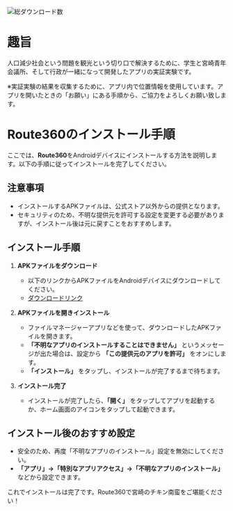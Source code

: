 ![総ダウンロード数](https://img.shields.io/github/downloads/unchunks/Route360-release/total?label=総ダウンロード数&color=blue&style=social)

# 趣旨

人口減少社会という問題を観光という切り口で解決するために、学生と宮崎青年会議所、そして行政が一緒になって開発したアプリの実証実験です。

※実証実験の結果を収集するために、アプリ内で位置情報を使用しています。アプリを開いたときの「お願い」にある手順から、ご協力をよろしくお願い致します。

# Route360のインストール手順 

ここでは、**Route360**をAndroidデバイスにインストールする方法を説明します。以下の手順に従ってインストールを完了してください。

## 注意事項
- インストールするAPKファイルは、公式ストア以外からの提供となります。
- セキュリティのため、不明な提供元を許可する設定を変更する必要がありますが、インストール後は元に戻すことをおすすめします。

## インストール手順

1. **APKファイルをダウンロード**
   - 以下のリンクからAPKファイルをAndroidデバイスにダウンロードしてください。
   - [ダウンロードリンク](https://github.com/unchunks/Route360-release/releases/download/v1.2/Route360.apk)

2. **APKファイルを開きインストール**
   - ファイルマネージャーアプリなどを使って、ダウンロードしたAPKファイルを開きます。
   - **「不明なアプリのインストールすることはできません」** というメッセージが出た場合は、設定から **「この提供元のアプリを許可」** をオンにします。
   - **「インストール」** をタップし、インストールが完了するまで待ちます。

3. **インストール完了**
   - インストールが完了したら、**「開く」** をタップしてアプリを起動するか、ホーム画面のアイコンをタップして起動できます。

## インストール後のおすすめ設定
- 安全のため、再度「不明なアプリのインストール」設定を無効にしてください。
- **「アプリ」→「特別なアプリアクセス」→「不明なアプリのインストール」** などから設定できます。

これでインストールは完了です。Route360で宮崎のチキン南蛮をご堪能ください！
